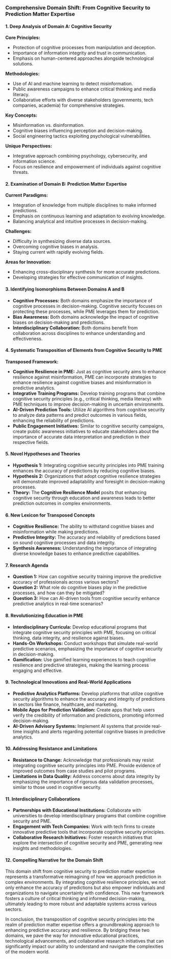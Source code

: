 ### Comprehensive Domain Shift: From Cognitive Security to Prediction Matter Expertise

#### 1. Deep Analysis of Domain A: Cognitive Security

**Core Principles:**
- Protection of cognitive processes from manipulation and deception.
- Importance of information integrity and trust in communication.
- Emphasis on human-centered approaches alongside technological solutions.

**Methodologies:**
- Use of AI and machine learning to detect misinformation.
- Public awareness campaigns to enhance critical thinking and media literacy.
- Collaborative efforts with diverse stakeholders (governments, tech companies, academia) for comprehensive strategies.

**Key Concepts:**
- Misinformation vs. disinformation.
- Cognitive biases influencing perception and decision-making.
- Social engineering tactics exploiting psychological vulnerabilities.

**Unique Perspectives:**
- Integrative approach combining psychology, cybersecurity, and information science.
- Focus on resilience and empowerment of individuals against cognitive threats.

#### 2. Examination of Domain B: Prediction Matter Expertise

**Current Paradigms:**
- Integration of knowledge from multiple disciplines to make informed predictions.
- Emphasis on continuous learning and adaptation to evolving knowledge.
- Balancing analytical and intuitive processes in decision-making.

**Challenges:**
- Difficulty in synthesizing diverse data sources.
- Overcoming cognitive biases in analysis.
- Staying current with rapidly evolving fields.

**Areas for Innovation:**
- Enhancing cross-disciplinary synthesis for more accurate predictions.
- Developing strategies for effective communication of insights.

#### 3. Identifying Isomorphisms Between Domains A and B

- **Cognitive Processes:** Both domains emphasize the importance of cognitive processes in decision-making. Cognitive security focuses on protecting these processes, while PME leverages them for prediction.
- **Bias Awareness:** Both domains acknowledge the impact of cognitive biases on decision-making and predictions.
- **Interdisciplinary Collaboration:** Both domains benefit from collaboration across disciplines to enhance understanding and effectiveness.

#### 4. Systematic Transposition of Elements from Cognitive Security to PME

**Transposed Framework:**
- **Cognitive Resilience in PME:** Just as cognitive security aims to enhance resilience against misinformation, PME can incorporate strategies to enhance resilience against cognitive biases and misinformation in predictive analytics.
- **Integrative Training Programs:** Develop training programs that combine cognitive security principles (e.g., critical thinking, media literacy) with PME techniques to improve decision-making in uncertain environments.
- **AI-Driven Prediction Tools:** Utilize AI algorithms from cognitive security to analyze data patterns and predict outcomes in various fields, enhancing the reliability of predictions.
- **Public Engagement Initiatives:** Similar to cognitive security campaigns, create public awareness initiatives to educate stakeholders about the importance of accurate data interpretation and prediction in their respective fields.

#### 5. Novel Hypotheses and Theories

- **Hypothesis 1:** Integrating cognitive security principles into PME training enhances the accuracy of predictions by reducing cognitive biases.
- **Hypothesis 2:** Organizations that adopt cognitive resilience strategies will demonstrate improved adaptability and foresight in decision-making processes.
- **Theory:** The **Cognitive Resilience Model** posits that enhancing cognitive security through education and awareness leads to better prediction outcomes in complex environments.

#### 6. New Lexicon for Transposed Concepts

- **Cognitive Resilience:** The ability to withstand cognitive biases and misinformation while making predictions.
- **Predictive Integrity:** The accuracy and reliability of predictions based on sound cognitive processes and data integrity.
- **Synthesis Awareness:** Understanding the importance of integrating diverse knowledge bases to enhance predictive capabilities.

#### 7. Research Agenda

- **Question 1:** How can cognitive security training improve the predictive accuracy of professionals across various sectors?
- **Question 2:** What role do cognitive biases play in the predictive processes, and how can they be mitigated?
- **Question 3:** How can AI-driven tools from cognitive security enhance predictive analytics in real-time scenarios?

#### 8. Revolutionizing Education in PME

- **Interdisciplinary Curricula:** Develop educational programs that integrate cognitive security principles with PME, focusing on critical thinking, data integrity, and resilience against biases.
- **Hands-On Workshops:** Conduct workshops that simulate real-world predictive scenarios, emphasizing the importance of cognitive security in decision-making.
- **Gamification:** Use gamified learning experiences to teach cognitive resilience and predictive strategies, making the learning process engaging and effective.

#### 9. Technological Innovations and Real-World Applications

- **Predictive Analytics Platforms:** Develop platforms that utilize cognitive security algorithms to enhance the accuracy and integrity of predictions in sectors like finance, healthcare, and marketing.
- **Mobile Apps for Prediction Validation:** Create apps that help users verify the credibility of information and predictions, promoting informed decision-making.
- **AI-Driven Advisory Systems:** Implement AI systems that provide real-time insights and alerts regarding potential cognitive biases in predictive analytics.

#### 10. Addressing Resistance and Limitations

- **Resistance to Change:** Acknowledge that professionals may resist integrating cognitive security principles into PME. Provide evidence of improved outcomes from case studies and pilot programs.
- **Limitations in Data Quality:** Address concerns about data integrity by emphasizing the importance of rigorous data validation processes, similar to those used in cognitive security.

#### 11. Interdisciplinary Collaborations

- **Partnerships with Educational Institutions:** Collaborate with universities to develop interdisciplinary programs that combine cognitive security and PME.
- **Engagement with Tech Companies:** Work with tech firms to create innovative predictive tools that incorporate cognitive security principles.
- **Collaborative Research Initiatives:** Foster research initiatives that explore the intersection of cognitive security and PME, generating new insights and methodologies.

#### 12. Compelling Narrative for the Domain Shift

This domain shift from cognitive security to prediction matter expertise represents a transformative reimagining of how we approach prediction in complex environments. By integrating cognitive resilience principles, we not only enhance the accuracy of predictions but also empower individuals and organizations to navigate uncertainty with confidence. This new framework fosters a culture of critical thinking and informed decision-making, ultimately leading to more robust and adaptable systems across various sectors.

In conclusion, the transposition of cognitive security principles into the realm of prediction matter expertise offers a groundbreaking approach to enhancing predictive accuracy and resilience. By bridging these two domains, we pave the way for innovative educational practices, technological advancements, and collaborative research initiatives that can significantly impact our ability to understand and navigate the complexities of the modern world.